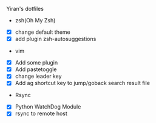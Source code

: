 Yiran's dotfiles

* zsh(Oh My Zsh)
- [x] change default theme
- [x] add plugin zsh-autosuggestions

* vim
- [x] Add some plugin
- [x] Add pastetoggle
- [x] change leader key
- [x] Add ag shortcut key to jump/goback search result file

* Rsync
- [x] Python WatchDog Module
- [x] rsync to remote host
